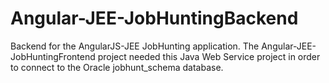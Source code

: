 Angular-JEE-JobHuntingBackend
=============================

Backend for the AngularJS-JEE JobHunting application. The Angular-JEE-JobHuntingFrontend project needed this Java Web Service project in order to connect to the Oracle jobhunt_schema database.
